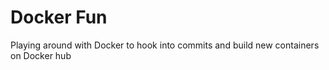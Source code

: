 # Docker Fun
Playing around with Docker to hook into commits and build new containers on Docker hub
